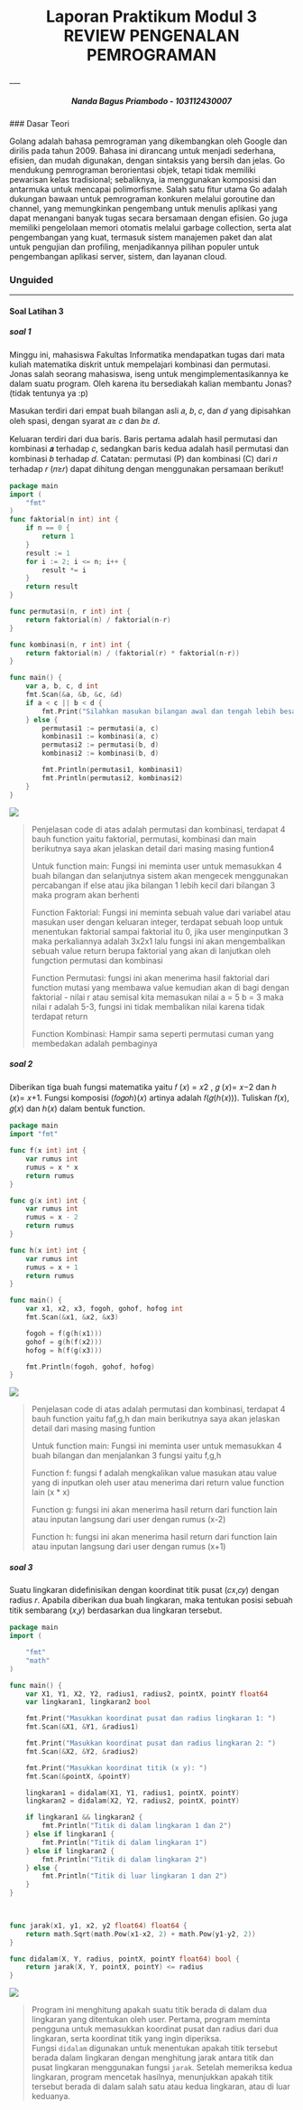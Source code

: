 <h1 align="center">Laporan Praktikum Modul 3 <br> REVIEW PENGENALAN PEMROGRAMAN </h1>
___
<h5 align="center">Nanda Bagus Priambodo - 103112430007 </h5>
### Dasar Teori

Golang adalah bahasa pemrograman yang dikembangkan oleh Google dan dirilis pada tahun 2009. Bahasa ini dirancang untuk menjadi sederhana, efisien, dan mudah digunakan, dengan sintaksis yang bersih dan jelas. Go mendukung pemrograman berorientasi objek, tetapi tidak memiliki pewarisan kelas tradisional; sebaliknya, ia menggunakan komposisi dan antarmuka untuk mencapai polimorfisme. Salah satu fitur utama Go adalah dukungan bawaan untuk pemrograman konkuren melalui goroutine dan channel, yang memungkinkan pengembang untuk menulis aplikasi yang dapat menangani banyak tugas secara bersamaan dengan efisien. Go juga memiliki pengelolaan memori otomatis melalui garbage collection, serta alat pengembangan yang kuat, termasuk sistem manajemen paket dan alat untuk pengujian dan profiling, menjadikannya pilihan populer untuk pengembangan aplikasi server, sistem, dan layanan cloud.

### Unguided
___
#### Soal Latihan 3

##### soal 1

Minggu ini, mahasiswa Fakultas Informatika mendapatkan tugas dari mata kuliah matematika diskrit untuk mempelajari kombinasi dan permutasi. Jonas salah seorang mahasiswa, iseng untuk mengimplementasikannya ke dalam suatu program. Oleh karena itu bersediakah kalian membantu Jonas? (tidak tentunya ya :p)

Masukan terdiri dari empat buah bilangan asli 𝑎, 𝑏, 𝑐, dan 𝑑 yang dipisahkan oleh spasi, dengan syarat 𝑎≥ 𝑐 dan 𝑏≥ 𝑑.

Keluaran terdiri dari dua baris. Baris pertama adalah hasil permutasi dan kombinasi 𝒂 terhadap 𝑐, sedangkan baris kedua adalah hasil permutasi dan kombinasi 𝑏 terhadap 𝑑.
Catatan: permutasi (P) dan kombinasi (C) dari 𝑛 terhadap 𝑟 (𝑛≥𝑟) dapat dihitung dengan menggunakan persamaan berikut!

```go
package main
import (
    "fmt"
) 
func faktorial(n int) int {
    if n == 0 {
        return 1
    }
    result := 1
    for i := 2; i <= n; i++ {
        result *= i
    }
    return result
}

func permutasi(n, r int) int {
    return faktorial(n) / faktorial(n-r)
}

func kombinasi(n, r int) int {
    return faktorial(n) / (faktorial(r) * faktorial(n-r))
}

func main() {
    var a, b, c, d int
    fmt.Scan(&a, &b, &c, &d)
    if a < c || b < d {
        fmt.Print("Silahkan masukan bilangan awal dan tengah lebih besar")
    } else {
        permutasi1 := permutasi(a, c)
        kombinasi1 := kombinasi(a, c)
        permutasi2 := permutasi(b, d)
        kombinasi2 := kombinasi(b, d)

        fmt.Println(permutasi1, kombinasi1)
        fmt.Println(permutasi2, kombinasi2)
    }
}
```
![](Output/soal1.png)
  
>Penjelasan code di atas adalah permutasi dan kombinasi, terdapat 4 bauh function yaitu faktorial, permutasi, kombinasi dan main berikutnya saya akan jelaskan detail dari masing masing funtion4
>
>Untuk function main:
>Fungsi ini meminta user untuk memasukkan 4 buah bilangan dan selanjutnya sistem akan mengecek menggunakan percabangan if else atau jika bilangan 1 lebih kecil dari bilangan 3 maka program akan berhenti
>
>Function Faktorial:
>Fungsi ini meminta sebuah value dari variabel atau masukan user dengan keluaran integer, terdapat sebuah loop untuk menentukan faktorial sampai faktorial itu 0, jika user menginputkan 3 maka perkaliannya adalah 3x2x1 lalu fungsi ini akan mengembalikan sebuah value return berupa faktorial yang akan di lanjutkan oleh fungction permutasi dan kombinasi
>
>Function Permutasi:
>fungsi ini akan menerima hasil faktorial dari function mutasi yang membawa value kemudian akan di bagi dengan faktorial - nilai r atau semisal kita memasukan nilai a = 5 b = 3 maka nilai r adalah 5-3, fungsi ini tidak membalikan nilai karena tidak terdapat return
>
>Function Kombinasi:
>Hampir sama seperti permutasi cuman yang membedakan adalah pembaginya

##### soal 2

Diberikan tiga buah fungsi matematika yaitu 𝑓 (𝑥) = 𝑥2 , 𝑔 (𝑥)= 𝑥−2 dan ℎ (𝑥)= 𝑥+1. Fungsi komposisi (𝑓𝑜𝑔𝑜ℎ)(𝑥) artinya adalah 𝑓(𝑔(ℎ(𝑥))). Tuliskan 𝑓(𝑥), 𝑔(𝑥) dan ℎ(𝑥) dalam bentuk function.

```go
package main
import "fmt"

func f(x int) int {
    var rumus int
    rumus = x * x
    return rumus
}

func g(x int) int {
    var rumus int
    rumus = x - 2
    return rumus
}

func h(x int) int {
    var rumus int
    rumus = x + 1
    return rumus
}

func main() {
    var x1, x2, x3, fogoh, gohof, hofog int
    fmt.Scan(&x1, &x2, &x3)

    fogoh = f(g(h(x1)))
    gohof = g(h(f(x2)))
    hofog = h(f(g(x3)))

    fmt.Println(fogoh, gohof, hofog)
}
```
![](Output/soal2.png)
  
>Penjelasan code di atas adalah permutasi dan kombinasi, terdapat 4 bauh function yaitu faf,g,h dan main berikutnya saya akan jelaskan detail dari masing masing funtion
>
>Untuk function main:
>Fungsi ini meminta user untuk memasukkan 4 buah bilangan dan menjalankan 3 fungsi yaitu f,g,h
>
>Function f:
>fungsi f adalah mengkalikan value masukan atau value yang di inputkan oleh user atau menerima dari return value function lain (x * x)
>
>Function g:
>fungsi ini akan menerima hasil return dari function lain atau inputan langsung dari user dengan rumus (x-2)
>
>Function h:
>fungsi ini akan menerima hasil return dari function lain atau inputan langsung dari user dengan rumus (x+1)

##### soal 3

Suatu lingkaran didefinisikan dengan koordinat titik pusat (𝑐𝑥,𝑐𝑦) dengan radius 𝑟. Apabila diberikan dua buah lingkaran, maka tentukan posisi sebuah titik sembarang (𝑥,𝑦) berdasarkan dua lingkaran tersebut.

```go
package main
import (

    "fmt"
    "math"
)

func main() {
    var X1, Y1, X2, Y2, radius1, radius2, pointX, pointY float64
    var lingkaran1, lingkaran2 bool

    fmt.Print("Masukkan koordinat pusat dan radius lingkaran 1: ")
    fmt.Scan(&X1, &Y1, &radius1)

    fmt.Print("Masukkan koordinat pusat dan radius lingkaran 2: ")
    fmt.Scan(&X2, &Y2, &radius2)

    fmt.Print("Masukkan koordinat titik (x y): ")
    fmt.Scan(&pointX, &pointY)

    lingkaran1 = didalam(X1, Y1, radius1, pointX, pointY)
    lingkaran2 = didalam(X2, Y2, radius2, pointX, pointY)

    if lingkaran1 && lingkaran2 {
        fmt.Println("Titik di dalam lingkaran 1 dan 2")
    } else if lingkaran1 {
        fmt.Println("Titik di dalam lingkaran 1")
    } else if lingkaran2 {
        fmt.Println("Titik di dalam lingkaran 2")
    } else {
        fmt.Println("Titik di luar lingkaran 1 dan 2")
    }
}

  

func jarak(x1, y1, x2, y2 float64) float64 {
    return math.Sqrt(math.Pow(x1-x2, 2) + math.Pow(y1-y2, 2))
}

func didalam(X, Y, radius, pointX, pointY float64) bool {
    return jarak(X, Y, pointX, pointY) <= radius
}
```
![](soal3.png)
  
>Program ini menghitung apakah suatu titik berada di dalam dua lingkaran yang ditentukan oleh user. Pertama, program meminta pengguna untuk memasukkan koordinat pusat dan radius dari dua lingkaran, serta koordinat titik yang ingin diperiksa. Fungsi `didalam` digunakan untuk menentukan apakah titik tersebut berada dalam lingkaran dengan menghitung jarak antara titik dan pusat lingkaran menggunakan fungsi `jarak`. Setelah memeriksa kedua lingkaran, program mencetak hasilnya, menunjukkan apakah titik tersebut berada di dalam salah satu atau kedua lingkaran, atau di luar keduanya.